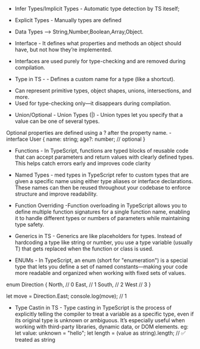 - Infer Types/Implicit Types - Automatic type detection by TS iteself;

- Explicit Types - Manually types are defined

- Data Types --> String,Number,Boolean,Array,Object.

- Interface - It defines what properties and methods an object should have, but not how they’re implemented.

* Interfaces are used purely for type-checking and are removed during compilation.

- Type in TS - - Defines a custom name for a type (like a shortcut).

* Can represent primitive types, object shapes, unions, intersections, and more.
* Used for type-checking only—it disappears during compilation.

- Union/Optional - Union Types (|) -
  Union types let you specify that a value can be one of several types.

Optional properties are defined using a ? after the property name. - interface User {
name: string;
age?: number; // optional
}

- Functions - In TypeScript, functions are typed blocks of reusable code that can accept parameters and return values with clearly defined types. This helps catch errors early and improves code clarity

* Named Types - med types in TypeScript refer to custom types that are given a specific name using either type aliases or interface declarations. These names can then be reused throughout your codebase to enforce structure and improve readability.

* Function Overriding -Function overloading in TypeScript allows you to define multiple function signatures for a single function name, enabling it to handle different types or numbers of parameters while maintaining type safety.

* Generics in TS - Generics are like placeholders for types. Instead of hardcoding a type like string or number, you use a type variable (usually T) that gets replaced when the function or class is used.

* ENUMs - In TypeScript, an enum (short for "enumeration") is a special type that lets you define a set of named constants—making your code more readable and organized when working with fixed sets of values.

enum Direction {
North, // 0
East, // 1
South, // 2
West // 3
}

let move = Direction.East;
console.log(move); // 1

* Type Castin in TS - Type casting in TypeScript is the process of explicitly telling the compiler to treat a variable as a specific type, even if its original type is unknown or ambiguous. It’s especially useful when working with third-party libraries, dynamic data, or DOM elements.
  eg: let value: unknown = "hello";
  let length = (value as string).length; // ✅ treated as string
